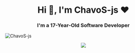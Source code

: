 <h1 align="center">Hi 👋, I'm ChavoS-js ❤️</h1>
<h3 align="center">I'm a 17-Year-Old Software Developer</h3>

<p align="left"> <img src="https://komarev.com/ghpvc/?username=ChavoS-js&label=Profile%20views&color=0e75b6&style=flat" alt="ChavoS-js" /> </p>

<div align="center">
    <a href="https://discord.com/users/1050471753450786836" title="Discord Profile"><img src="https://lanyard-profile-readme.vercel.app/api/1050471753450786836/"></a>
</div>
